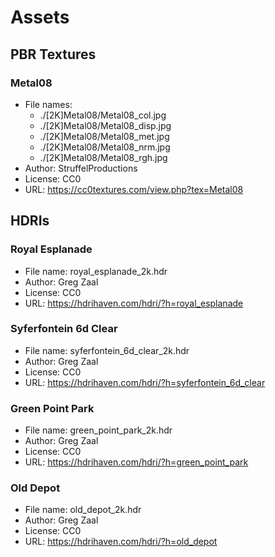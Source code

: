 # Assets

## PBR Textures

### Metal08

- File names:
  - ./[2K]Metal08/Metal08_col.jpg
  - ./[2K]Metal08/Metal08_disp.jpg
  - ./[2K]Metal08/Metal08_met.jpg
  - ./[2K]Metal08/Metal08_nrm.jpg
  - ./[2K]Metal08/Metal08_rgh.jpg
- Author: StruffelProductions
- License: CC0
- URL: <https://cc0textures.com/view.php?tex=Metal08>

## HDRIs

### Royal Esplanade

- File name: royal_esplanade_2k.hdr
- Author: Greg Zaal
- License: CC0
- URL: <https://hdrihaven.com/hdri/?h=royal_esplanade>

### Syferfontein 6d Clear

- File name: syferfontein_6d_clear_2k.hdr
- Author: Greg Zaal
- License: CC0
- URL: <https://hdrihaven.com/hdri/?h=syferfontein_6d_clear>

### Green Point Park

- File name: green_point_park_2k.hdr
- Author: Greg Zaal
- License: CC0
- URL: <https://hdrihaven.com/hdri/?h=green_point_park>

### Old Depot

- File name: old_depot_2k.hdr
- Author: Greg Zaal
- License: CC0
- URL: <https://hdrihaven.com/hdri/?h=old_depot>

